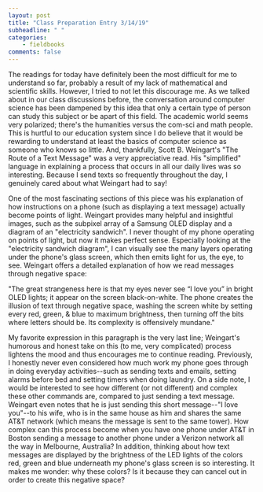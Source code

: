 ```yaml
---
layout: post
title: "Class Preparation Entry 3/14/19"
subheadline: " "
categories:
    - fieldbooks
comments: false
---
```


The readings for today have definitely been the most difficult for me to understand so far, probably a result of my lack of mathematical and scientific skills. However, I tried to not let this discourage me. As we talked about in our class discussions before, the conversation around computer science has been dampened by this idea that only a certain type of person can study this subject or be apart of this field. The academic world seems very polarized; there's the humanities versus the com-sci and math people. This is hurtful to our education system since I do believe that it would be rewarding to understand at least the basics of computer science as someone who knows so little. And, thankfully, Scott B. Weingart's "The Route of a Text Message" was a very appreciative read. His "simplified" language in explaining a process that occurs in all our daily lives was so interesting. Because I send texts so frequently throughout the day, I genuinely cared about what Weingart had to say!

One of the most fascinating sections of this piece was his explanation of how instructions on a phone (such as displaying a text message) actually become points of light. Weingart provides many helpful and insightful images, such as the subpixel array of a Samsung OLED display and a diagram of an "electricity sandwich". I never thought of my phone operating on points of light, but now it makes perfect sense. Especially looking at the "electricity sandwich diagram", I can visually see the many layers operating under the phone's glass screen, which then emits light for us, the eye, to see. Weingart offers a detailed explanation of how we read messages through negative space:

"The great strangeness here is that my eyes never see “I love you” in bright OLED lights; it appear on the screen black-on-white. The phone creates the illusion of text through negative space, washing the screen white by setting every red, green, & blue to maximum brightness, then turning off the bits where letters should be. Its complexity is offensively mundane."

My favorite expression in this paragraph is the very last line; Weingart's humorous and honest take on this (to me, very complicated) process lightens the mood and thus encourages me to continue reading. Previously, I honestly never even considered how much work my phone goes through in doing everyday activities--such as sending texts and emails, setting alarms before bed and setting timers when doing laundry. On a side note, I would be interested to see how different (or not different) and complex these other commands are, compared to just sending a text message. Weingart even notes that he is just sending this short message--"I love you"--to his wife, who is in the same house as him and shares the same AT&T network (which means the message is sent to the same tower). How complex can this process become when you have one phone under AT&T in Boston sending a message to another phone under a Verizon network all the way in Melbourne, Australia? In addition, thinking about how text messages are displayed by the brightness of the LED lights of the colors red, green and blue underneath my phone's glass screen is so interesting. It makes me wonder: why these colors? Is it because they can cancel out in order to create this negative space?



